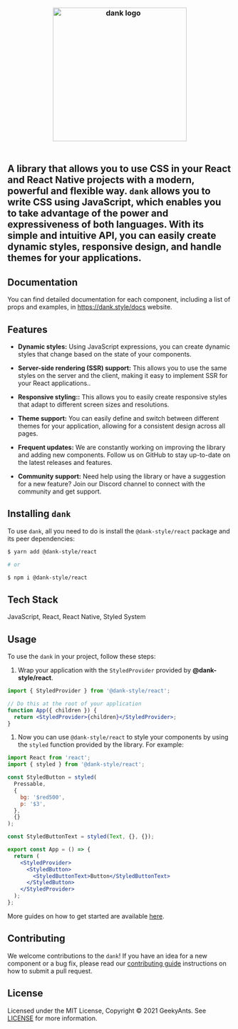 <h3 align="center">
  <a href="https://github.com/gluestack/dank-style">
    <img src="https://raw.githubusercontent.com/gluestack/dank-style/development/img/dank-logo-readme.png" alt="dank logo" width="300px">
  </a>
  <br>
  <br>
</h3>

## A library that allows you to use CSS in your React and React Native projects with a modern, powerful and flexible way. `dank` allows you to write CSS using JavaScript, which enables you to take advantage of the power and expressiveness of both languages. With its simple and intuitive API, you can easily create dynamic styles, responsive design, and handle themes for your applications.

## Documentation

You can find detailed documentation for each component, including a list of props and examples, in https://dank.style/docs website.

## Features

- **Dynamic styles:** Using JavaScript expressions, you can create dynamic styles that change based on the state of your components.

- **Server-side rendering (SSR) support:** This allows you to use the same styles on the server and the client, making it easy to implement SSR for your React applications..

- **Responsive styling::** This allows you to easily create responsive styles that adapt to different screen sizes and resolutions.

- **Theme support:** You can easily define and switch between different themes for your application, allowing for a consistent design across all pages.

- **Frequent updates:** We are constantly working on improving the library and adding new components. Follow us on GitHub to stay up-to-date on the latest releases and features.

- **Community support:** Need help using the library or have a suggestion for a new feature? Join our Discord channel to connect with the community and get support.

## Installing `dank`

To use `dank`, all you need to do is install the
`@dank-style/react` package and its peer dependencies:

```sh
$ yarn add @dank-style/react

# or

$ npm i @dank-style/react
```

## Tech Stack

JavaScript, React, React Native, Styled System

## Usage

To use the `dank` in your project, follow these steps:

1. Wrap your application with the `StyledProvider` provided by
   **@dank-style/react**.

```jsx
import { StyledProvider } from '@dank-style/react';

// Do this at the root of your application
function App({ children }) {
  return <StyledProvider>{children}</StyledProvider>;
}
```

1. Now you can use `@dank-style/react` to style your components by using the `styled` function provided by the library. For example:

```jsx
import React from 'react';
import { styled } from '@dank-style/react';

const StyledButton = styled(
  Pressable,
  {
    bg: '$red500',
    p: '$3',
  },
  {}
);

const StyledButtonText = styled(Text, {}, {});

export const App = () => {
  return (
    <StyledProvider>
      <StyledButton>
        <StyledButtonText>Button</StyledButtonText>
      </StyledButton>
    </StyledProvider>
  );
};
```

More guides on how to get started are available
[here](https://dank.style/).

## Contributing

We welcome contributions to the `dank`! If you have an idea for a new component or a bug fix, please read our [contributing guide](./CONTRIBUTING.md) instructions on how to submit a pull request.

## License

Licensed under the MIT License, Copyright © 2021 GeekyAnts. See [LICENSE](https://github.com/gluestack/dank-style/blob/master/LICENSE) for more information.
